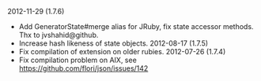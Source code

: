 2012-11-29 (1.7.6)
  * Add GeneratorState#merge alias for JRuby, fix state accessor methods. Thx to
   jvshahid@github.
  * Increase hash likeness of state objects.
2012-08-17 (1.7.5)
  * Fix compilation of extension on older rubies.
2012-07-26 (1.7.4)
  * Fix compilation problem on AIX, see https://github.com/flori/json/issues/142
